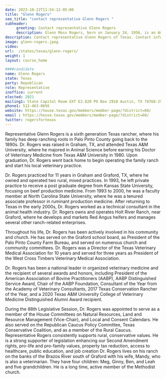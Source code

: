 ```yaml
---
date: 2023-10-22T11:54:12-05:00
title: "Glenn Rogers"
seo_title: "contact representative Glenn Rogers "
subheader:
     greeting: Contact representative Glenn Rogers
     description: Glenn Moss Rogers, born on January 24, 1956, is an American veterinarian, rancher, and dedicated politician. Serving since 2021, he represents the 60th District in the Texas House of Representatives. Affiliated with the Republican Party, Rogers also owns and operates the Holt River Ranch near Graford, Texas.
description: Contact representative Glenn Rogers of Texas. Contact information for Glenn Rogers includes email address, phone number, and mailing address.
image: glenn-rogers.jpeg
video:
url:  /states/texas/glenn-rogers/
weight: 1
layout: course_home

####candidate
name: Glenn Rogers
state: Texas
party: Republican
role: Representative
inoffice: current
elected: 2021
mailing1: State Capitol Room EXT E2.820 PO Box 2910 Austin, TX 78768-2910
phone1: 512-463-0656
website: https://house.texas.gov/members/member-page/?district=60/
email : https://house.texas.gov/members/member-page/?district=60/
twitter: rogersfortexas
---
```


Representative Glenn Rogers is a sixth generation Texas rancher, where his family has deep ranching roots in Palo Pinto County going back to the 1890s. Dr. Rogers was raised in Graham, TX, and attended Texas A&M University, where he majored in Animal Science before earning his Doctor of Veterinary Medicine from Texas A&M University in 1980. Upon graduation, Dr. Rogers went back home to begin operating the family ranch and start his local veterinary practice.

Dr. Rogers practiced for 11 years in Graham and Graford, TX, where he owned and operated two rural, mixed practices. In 1993, he left private practice to receive a post graduate degree from Kansas State University, focusing on beef production medicine. From 1993 to 2000, he was a faculty member at North Carolina State University, where he was a tenured associate professor in ruminant production medicine. After returning to Texas in the early 2000s, Dr. Rogers worked as a technical consultant in the animal health industry. Dr. Rogers owns and operates Holt River Ranch, near Graford, where he develops and markets Red Angus heifers and manages several other ranch-related enterprises.

Throughout his life, Dr. Rogers has been actively involved in his community and church. He has served on the Graford school board, as President of the Palo Pinto County Farm Bureau, and served on numerous church and community committees. Dr. Rogers was a Director of the Texas Veterinary Medical Association for 10 years and served for three years as President of the West Cross Timbers Veterinary Medical Association.

Dr. Rogers has been a national leader in organized veterinary medicine and the recipient of several awards and honors, including President of the American Association of Bovine Practitioners (AABP), AABP Distinguished Service Award, Chair of the AABP Foundation, Consultant of the Year from the Academy of Veterinary Consultants, 2017 Texas Conservation Rancher of the Year, and a 2020 Texas A&M University College of Veterinary Medicine Distinguished Alumni Award recipient.

During the 88th Legislative Session, Dr. Rogers was appointed to serve as a member of the House Committees on Natural Resources, Land and Resource Management (Vice-Chair), and Local and Consent Calendars. He also served on the Republican Caucus Policy Committee, Texas Conservative Coalition, and as a member of the Rural Caucus. Representative Rogers consistently supports rural, conservative values. He is a strong supporter of legislation enhancing our Second Amendment rights, pro-life and pro-family values, property tax reduction, access to healthcare, public education, and job creation Dr. Rogers lives on his ranch on the banks of the Brazos River south of Graford with his wife, Mandy, who is also a veterinarian. They have four children: Meg, Ginny, Ben, and Leah and five grandchildren. He is a long time, active member of the Methodist church.
